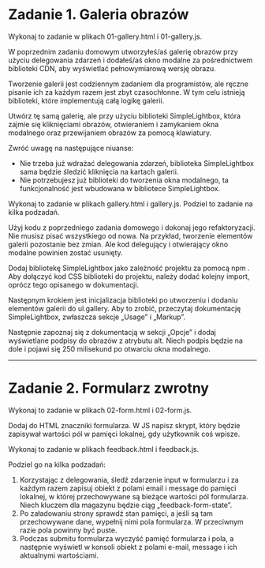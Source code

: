 # Zadanie 1. Galeria obrazów

Wykonaj to zadanie w plikach 01-gallery.html i 01-gallery.js.

W poprzednim zadaniu domowym utworzyłeś/aś galerię obrazów przy użyciu delegowania zdarzeń i dodałeś/aś okno modalne za pośrednictwem biblioteki CDN, aby wyświetlać pełnowymiarową wersję obrazu.

Tworzenie galerii jest codziennym zadaniem dla programistów, ale ręczne pisanie ich za każdym razem jest zbyt czasochłonne. W tym celu istnieją biblioteki, które implementują całą logikę galerii.

Utwórz tę samą galerię, ale przy użyciu biblioteki SimpleLightbox, która zajmie się kliknięciami obrazów, otwieraniem i zamykaniem okna modalnego oraz przewijaniem obrazów za pomocą klawiatury.


Zwróć uwagę na następujące niuanse:

* Nie trzeba już wdrażać delegowania zdarzeń, biblioteka SimpleLightbox sama będzie śledzić kliknięcia na kartach galerii.
* Nie potrzebujesz już biblioteki do tworzenia okna modalnego, ta funkcjonalność jest wbudowana w bibliotece SimpleLightbox.

Wykonaj to zadanie w plikach gallery.html i gallery.js. Podziel to zadanie na kilka podzadań.



Użyj kodu z poprzedniego zadania domowego i dokonaj jego refaktoryzacji. Nie musisz pisać wszystkiego od nowa. Na przykład, tworzenie elementów galerii pozostanie bez zmian. Ale kod delegujący i otwierający okno modalne powinien zostać usunięty.

Dodaj bibliotekę SimpleLightbox jako zależność projektu za pomocą npm . Aby dołączyć kod CSS biblioteki do projektu, należy dodać kolejny import, oprócz tego opisanego w dokumentacji.

Następnym krokiem jest inicjalizacja biblioteki po utworzeniu i dodaniu elementów galerii do ul.gallery. Aby to zrobić, przeczytaj dokumentację SimpleLightbox, zwłaszcza sekcje „Usage” i „Markup”.

Następnie zapoznaj się z dokumentacją w sekcji „Opcje” i dodaj wyświetlane podpisy do obrazów z atrybutu alt. Niech podpis będzie na dole i pojawi się 250 milisekund po otwarciu okna modalnego.

-----------------------------------------------------------------------------------------------------------------------------------------------------------------------------------------------------------------------

# Zadanie 2. Formularz zwrotny

Wykonaj to zadanie w plikach 02-form.html i 02-form.js.

Dodaj do HTML znaczniki formularza. W JS napisz skrypt, który będzie zapisywał wartości pól w pamięci lokalnej, gdy użytkownik coś wpisze.


Wykonaj to zadanie w plikach feedback.html i feedback.js.

Podziel go na kilka podzadań:

1. Korzystając z delegowania, śledź zdarzenie input w formularzu i za każdym razem zapisuj obiekt z polami email i message do pamięci lokalnej, w której przechowywane są bieżące wartości pól formularza. Niech kluczem dla magazynu będzie ciąg „feedback-form-state”.
2. Po załadowaniu strony sprawdź stan pamięci, a jeśli są tam przechowywane dane, wypełnij nimi pola formularza. W przeciwnym razie pola powinny być puste.
3. Podczas submitu formularza wyczyść pamięć formularza i pola, a następnie wyświetl w konsoli obiekt z polami e-mail, message i ich aktualnymi wartościami.




